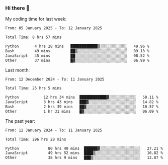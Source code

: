 ### Hi there 👋

My coding time for last week:

<!--START_SECTION:week-->

```txt
From: 05 January 2025 - To: 12 January 2025

Total Time: 8 hrs 57 mins

Python       4 hrs 28 mins   ████████████▒░░░░░░░░░░░░   49.96 %
Bash         49 mins         ██▒░░░░░░░░░░░░░░░░░░░░░░   09.13 %
JavaScript   45 mins         ██░░░░░░░░░░░░░░░░░░░░░░░   08.52 %
Other        37 mins         █▓░░░░░░░░░░░░░░░░░░░░░░░   06.99 %
```

<!--END_SECTION:week-->

Last month:

<!--START_SECTION:month-->

```txt
From: 12 December 2024 - To: 11 January 2025

Total Time: 25 hrs 5 mins

Python           12 hrs 34 mins  ████████████▓░░░░░░░░░░░░   50.11 %
JavaScript       3 hrs 43 mins   ███▓░░░░░░░░░░░░░░░░░░░░░   14.82 %
Bash             2 hrs 39 mins   ██▓░░░░░░░░░░░░░░░░░░░░░░   10.57 %
Other            1 hr 31 mins    █▓░░░░░░░░░░░░░░░░░░░░░░░   06.09 %
```

<!--END_SECTION:month-->

The past year:

<!--START_SECTION:year-->

```txt
From: 12 January 2024 - To: 11 January 2025

Total Time: 296 hrs 28 mins

Python             80 hrs 40 mins  ██████▓░░░░░░░░░░░░░░░░░░   27.21 %
JavaScript         49 hrs 52 mins  ████▒░░░░░░░░░░░░░░░░░░░░   16.82 %
Other              38 hrs 9 mins   ███▒░░░░░░░░░░░░░░░░░░░░░   12.87 %
```

<!--END_SECTION:year-->
